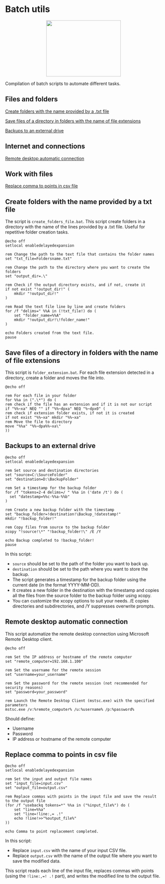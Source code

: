# Batch utils


<p align="center">
  <img width="240" height="180" src="https://upload.wikimedia.org/wikipedia/commons/thumb/5/51/Windows_Terminal_logo.svg/640px-Windows_Terminal_logo.svg.png">
</p>


Compilation of batch scripts to automate different tasks.

Files and folders
---
[Create folders with the name provided by a .txt file](#create-folders-with-the-name-provided-by-a-txt-file)

[Save files of a directory in folders with the name of file extensions](#save-files-of-a-directory-in-folders-with-the-name-of-file-extensions)

[Backups to an external drive](#backups-to-an-external-drive)

Internet and connections
---
[Remote desktop automatic connection](#remote-desktop-automatic-connection)


Work with files
---
[Replace comma to points in csv file](#replace-comma-to-points-in-csv-file)

## Create folders with the name provided by a txt file
The script is ``create_folders_file.bat``. This script create folders in a directory with the name of the lines provided by a .txt file. Useful for repetitive folder creation tasks.

```batch
@echo off
setlocal enabledelayedexpansion

rem Change the path to the text file that contains the folder names
set "txt_file=Foldersname.txt"

rem Change the path to the directory where you want to create the folders
set "output_dir=.\"

rem Check if the output directory exists, and if not, create it
if not exist "!output_dir!" (
    mkdir "!output_dir!"
)

rem Read the text file line by line and create folders
for /f "delims=" %%A in (!txt_file!) do (
    set "folder_name=%%A"
    mkdir "!output_dir!\!folder_name!"
)

echo Folders created from the text file.
pause

```


## Save files of a directory in folders with the name of file extensions

This script is ``folder_extension.bat``. For each file extension detected in a directory, create a folder and moves the file into.

```batch
@echo off

rem For each file in your folder
for %%a in (".\*") do (
rem check if the file has an extension and if it is not our script
if "%%~xa" NEQ "" if "%%~dpxa" NEQ "%~dpx0" (
rem check if extension folder exists, if not it is created
if not exist "%%~xa" mkdir "%%~xa"
rem Move the file to directory
move "%%a" "%%~dpa%%~xa\"
))
```

## Backups to an external drive

```batch
@echo off
setlocal enabledelayedexpansion

rem Set source and destination directories
set "source=C:\SourceFolder"
set "destination=D:\BackupFolder"

rem Set a timestamp for the backup folder
for /f "tokens=2-4 delims=/ " %%a in ('date /t') do (
  set "datestamp=%%c-%%a-%%b"
)

rem Create a new backup folder with the timestamp
set "backup_folder=!destination!\Backup_!datestamp!"
mkdir "!backup_folder!"

rem Copy files from source to the backup folder
xcopy "!source!\*" "!backup_folder!\" /E /Y

echo Backup completed to !backup_folder!
pause
```

In this script:

- ``source`` should be set to the path of the folder you want to back up.
- ``destination`` should be set to the path where you want to store the backup.
- The script generates a timestamp for the backup folder using the current date (in the format YYYY-MM-DD).
- It creates a new folder in the destination with the timestamp and copies all the files from the source folder to the backup folder using xcopy.
- You can customize the xcopy options to suit your needs. /E copies directories and subdirectories, and /Y suppresses overwrite prompts.

## Remote desktop automatic connection

This script automatize the remote desktop connection using Microsoft Remote Desktop client.


```batch
@echo off

rem Set the IP address or hostname of the remote computer
set "remote_computer=192.168.1.100"

rem Set the username for the remote session
set "username=your_username"

rem Set the password for the remote session (not recommended for security reasons)
set "password=your_password"

rem Launch the Remote Desktop Client (mstsc.exe) with the specified parameters
mstsc.exe /v:%remote_computer% /u:%username% /p:%password%
```

Should define:

- Username
- Password
- IP address or hostname of the remote computer

## Replace comma to points in csv file

```batch
@echo off
setlocal enabledelayedexpansion

rem Set the input and output file names
set "input_file=input.csv"
set "output_file=output.csv"

rem Replace commas with points in the input file and save the result to the output file
(for /f "usebackq tokens=*" %%a in ("%input_file%") do (
    set "line=%%a"
    set "line=!line:,= .!"
    echo !line!>>"%output_file%"
))

echo Comma to point replacement completed.

```

In this script:

- Replace ``input.csv`` with the name of your input CSV file.
- Replace ``output.csv`` with the name of the output file where you want to save the modified data.

This script reads each line of the input file, replaces commas with points (using the ``!line:,=! .!`` part), and writes the modified line to the output file.

 
